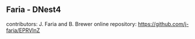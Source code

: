 ## Faria - DNest4

contributors: J. Faria and B. Brewer
online repository: https://github.com/j-faria/EPRVlnZ


